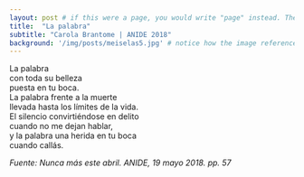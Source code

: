 ```yaml
---
layout: post # if this were a page, you would write "page" instead. They layouts are subtly different. Try it to see what happens.
title:  "La palabra"
subtitle: "Carola Brantome | ANIDE 2018"
background: '/img/posts/meiselas5.jpg' # notice how the image referenced is in your project's /img/posts/ folder.
---
```

La palabra <br>
con toda su belleza <br>
puesta en tu boca. <br>
La palabra frente a la muerte <br>
llevada hasta los límites de la vida. <br>
El silencio convirtiéndose en delito <br>
cuando no me dejan hablar, <br>
y la palabra una herida en tu boca <br>
cuando callás. <br>


*Fuente: Nunca más este abril. ANIDE, 19 mayo 2018. pp. 57*
